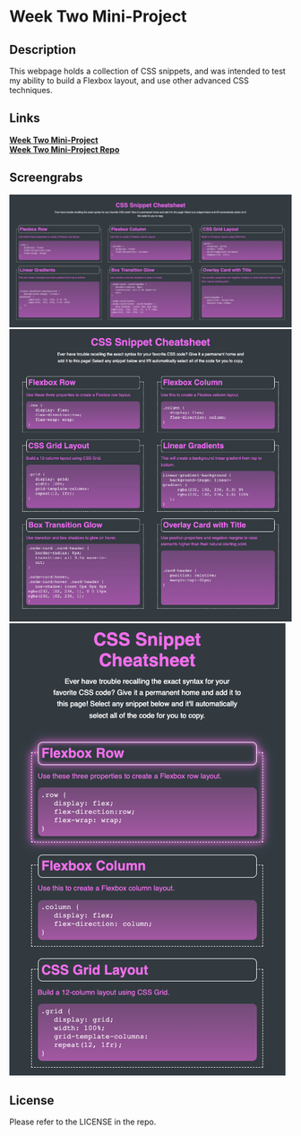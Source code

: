 # Week Two Mini-Project


## Description

This webpage holds a collection of CSS snippets, and was intended to test my ability to build a Flexbox layout, and use other advanced CSS techniques. 

## Links

[**Week Two Mini-Project**](https://mbartnett.github.io/week-2-mini-project/)<br>
[**Week Two Mini-Project Repo**](https://github.com/mbartnett/week-2-mini-project)

## Screengrabs

![CSS Snippets website screenshot](assets/css-snippets.png)
![CSS Snippets website 2-column screenshot](assets/css-snippets2.png)
![CSS Snippets website 1-column screenshot](assets/css-snippets3.png)

## License

Please refer to the LICENSE in the repo.
